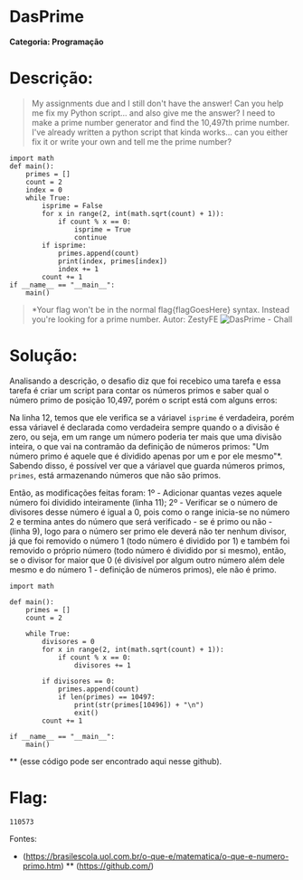 # DasPrime

**Categoria: Programação**

# Descrição:
>My assignments due and I still don't have the answer! Can you help me fix my Python script... and also give me the answer? I need to make a prime number generator and find the 10,497th prime number. I've already written a python script that kinda works... can you either fix it or write your own and tell me the prime number?

```
import math
def main():
    primes = []
    count = 2
    index = 0
    while True:
        isprime = False
        for x in range(2, int(math.sqrt(count) + 1)):
            if count % x == 0: 
                isprime = True
                continue
        if isprime:
            primes.append(count)
            print(index, primes[index])
            index += 1
        count += 1
if __name__ == "__main__":
    main()
```
>*Your flag won't be in the normal flag{flagGoesHere} syntax. Instead you're looking for a prime number.
>Autor: ZestyFE
![DasPrime - Chall](dasprime_chall.png)

# Solução:
Analisando a descrição, o desafio diz que foi recebico uma tarefa e essa tarefa é criar um script para contar os números primos e saber qual o número primo de posição 10,497, porém o script está com alguns erros:

Na linha 12, temos que ele verifica se a váriavel ```isprime``` é verdadeira, porém essa váriavel é declarada como verdadeira sempre quando o a divisão é zero, ou seja, em um range um número poderia ter mais que uma divisão inteira, o que vai na contramão da definição de números primos: "Um número primo é aquele que é dividido apenas por um e por ele mesmo"*.
Sabendo disso, é possível ver que a váriavel que guarda números primos, ```primes```, está armazenando números que não são primos.

Então, as modificações feitas foram:
1º - Adicionar quantas vezes aquele número foi dividido inteiramente (linha 11);
2º - Verificar se o número de divisores desse número é igual a 0, pois como o range inicia-se no número 2 e termina antes do número que será verificado - se é primo ou não - (linha 9), logo para o número ser primo ele deverá não ter nenhum divisor, já que foi removido o número 1 (todo número é dividido por 1) e também foi removido o próprio número (todo número é dividido por si mesmo), então, se o divisor for maior que 0 (é divisível por algum outro número além dele mesmo e do número 1 - definição de números primos), ele não é primo.

```
import math

def main():
	primes = []
	count = 2

	while True:
		divisores = 0
		for x in range(2, int(math.sqrt(count) + 1)):
			if count % x == 0:
				divisores += 1

		if divisores == 0:
			primes.append(count)
			if len(primes) == 10497:
				print(str(primes[10496]) + "\n")
				exit()
		count += 1

if __name__ == "__main__":
    main()
```
** (esse código pode ser encontrado aqui nesse github).

# Flag:
```110573```

Fontes:
* (https://brasilescola.uol.com.br/o-que-e/matematica/o-que-e-numero-primo.htm)
** (https://github.com/)
